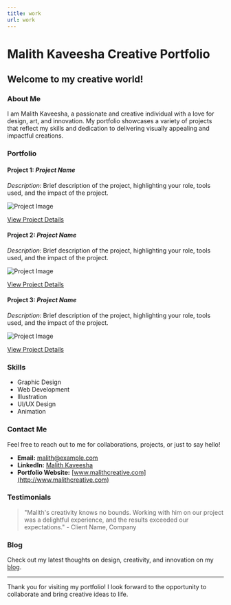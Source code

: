 ```yaml
---
title: work
url: work
---
```

# Malith Kaveesha Creative Portfolio

## Welcome to my creative world!

### About Me
I am Malith Kaveesha, a passionate and creative individual with a love for design, art, and innovation. My portfolio showcases a variety of projects that reflect my skills and dedication to delivering visually appealing and impactful creations.

### Portfolio

#### Project 1: *Project Name*
*Description:* Brief description of the project, highlighting your role, tools used, and the impact of the project.

![Project Image](project1_image.jpg)

[View Project Details](project1_details.md)

#### Project 2: *Project Name*
*Description:* Brief description of the project, highlighting your role, tools used, and the impact of the project.

![Project Image](project2_image.jpg)

[View Project Details](project2_details.md)

#### Project 3: *Project Name*
*Description:* Brief description of the project, highlighting your role, tools used, and the impact of the project.

![Project Image](project3_image.jpg)

[View Project Details](project3_details.md)

### Skills

- Graphic Design
- Web Development
- Illustration
- UI/UX Design
- Animation

### Contact Me

Feel free to reach out to me for collaborations, projects, or just to say hello!

- **Email:** malith@example.com
- **LinkedIn:** [Malith Kaveesha](https://www.linkedin.com/in/malithkaveesha/)
- **Portfolio Website:** [www.malithcreative.com](http://www.malithcreative.com)

### Testimonials

> "Malith's creativity knows no bounds. Working with him on our project was a delightful experience, and the results exceeded our expectations." - Client Name, Company

### Blog

Check out my latest thoughts on design, creativity, and innovation on my [blog](blog.md).

---

Thank you for visiting my portfolio! I look forward to the opportunity to collaborate and bring creative ideas to life.




